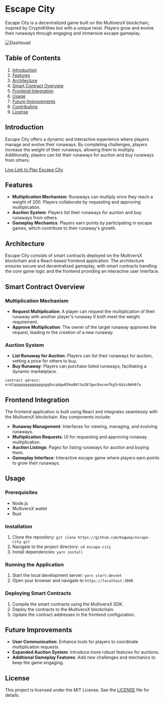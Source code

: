 
# Escape City

Escape City is a decentralized game built on the MultiversX blockchain, inspired by CryptoKitties but with a unique twist. Players grow and evolve their runaways through engaging and immersive escape gameplay.

![Dashboad](https://res.cloudinary.com/dydj8hnhz/image/upload/v1717746227/bpgdwslzrs9cgs46idlb.png)

## Table of Contents

1. [Introduction](#introduction)
2. [Features](#features)
3. [Architecture](#architecture)
4. [Smart Contract Overview](#smart-contract-overview)
5. [Frontend Integration](#frontend-integration)
6. [Usage](#usage)
7. [Future Improvements](#future-improvements)
8. [Contributing](#contributing)
9. [License](#license)

## Introduction

Escape City offers a dynamic and interactive experience where players manage and evolve their runaways. By completing challenges, players increase the weight of their runaways, allowing them to multiply. Additionally, players can list their runaways for auction and buy runaways from others.

[Live Link to Play Escape City](https://escape-city.vercel.app/)

## Features

- **Multiplication Mechanism**: Runaways can multiply once they reach a weight of 200. Players collaborate by requesting and approving multiplication.
- **Auction System**: Players list their runaways for auction and buy runaways from others.
- **Gameplay Mechanics**: Players earn points by participating in escape games, which contribute to their runaway's growth.

## Architecture

Escape City consists of smart contracts deployed on the MultiversX blockchain and a React-based frontend application. The architecture ensures secure and decentralized gameplay, with smart contracts handling the core game logic and the frontend providing an interactive user interface.

## Smart Contract Overview

### Multiplication Mechanism

- **Request Multiplication**: A player can request the multiplication of their runaway with another player's runaway if both meet the weight requirement.
- **Approve Multiplication**: The owner of the target runaway approves the request, leading to the creation of a new runaway.

### Auction System

- **List Runaway for Auction**: Players can list their runaways for auction, setting a price for others to buy.
- **Buy Runaway**: Players can purchase listed runaways, facilitating a dynamic marketplace.

`contract adress: erd1qqqqqqqqqqqqqpgq0xcq4gw05kw86ttw267gwc0asvefkg5r6dzs8mh6fa`

## Frontend Integration

The frontend application is built using React and integrates seamlessly with the MultiversX blockchain. Key components include:

- **Runaway Management**: Interfaces for viewing, managing, and evolving runaways.
- **Multiplication Requests**: UI for requesting and approving runaway multiplication.
- **Auction Listings**: Pages for listing runaways for auction and buying them.
- **Gameplay Interface**: Interactive escape game where players earn points to grow their runaways.

## Usage

### Prerequisites

- Node.js
- MultiversX wallet
- Rust

### Installation

1. Clone the repository: `git clone https://github.com/Kagwep/escape-city.git`
2. Navigate to the project directory: `cd escape-city`
3. Install dependencies: `yarn install`

### Running the Application

1. Start the local development server: `yarn start:devnet`
2. Open your browser and navigate to `https://localhost:3000`

### Deploying Smart Contracts

1. Compile the smart contracts using the MultiversX SDK.
2. Deploy the contracts to the MultiversX blockchain.
3. Update the contract addresses in the frontend configuration.

## Future Improvements

- **User Communication**: Enhance tools for players to coordinate multiplication requests.
- **Expanded Auction System**: Introduce more robust features for auctions.
- **Additional Gameplay Features**: Add new challenges and mechanics to keep the game engaging.


## License

This project is licensed under the MIT License. See the [LICENSE](LICENSE) file for details.